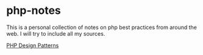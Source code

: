 # php-notes
This is a personal collection of notes on php best practices from around the web. 
I will try to include all my sources.

[PHP Design Patterns](https://github.com/stlouisweb/php-notes/blob/master/phpnotes.md#php-design-patterns)
